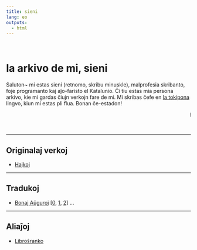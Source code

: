 ```yaml
---
title: sieni
lang: eo
outputs:
  - html
---
```


<br>

# la arkivo de mi, sieni

Saluton~ mi estas sieni (retnomo, skribu minuskle), malprofesia skribanto, foje programanto kaj aĵo-faristo el Katalunio. Ĉi tiu estas mia persona arkivo, kie mi gardas ĉiujn verkojn fare de mi. Mi skribas ĉefe en [la tokipona](/sp) lingvo, kiun mi estas pli flua. Bonan ĉe-estadon!

<marquee>Ĥ</marquee>

<br>

---

## Originalaj verkoj

* [Hajkoj](hajkoj)

---

## Tradukoj

* [Bonaj Aŭguroj](bonaj-auhguroj-0) [[0](bonaj-auhguroj-0), [1](bonaj-auhguroj-1), [2](bonaj-auhguroj-2)] ...

---

## Aliaĵoj

* [Libroŝranko](libroshranko)
